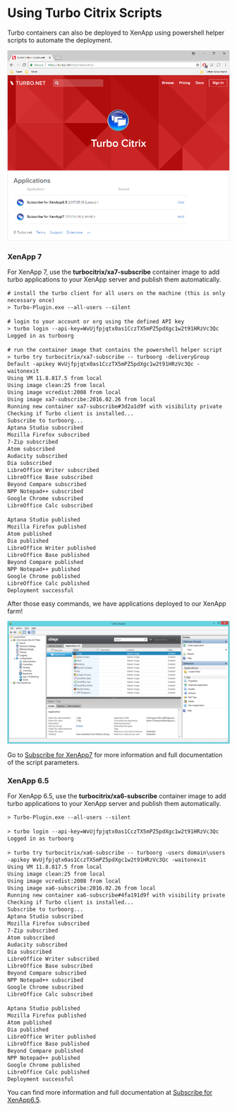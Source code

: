# Using Turbo Citrix Scripts

Turbo containers can also be deployed to XenApp using powershell helper scripts to automate the deployment.

![Citrix scripts](../../images/scripts1.png)

### XenApp 7

For XenApp 7, use the **turbocitrix/xa7-subscribe** container image to add turbo applications to your XenApp server and publish them automatically.

```
# install the turbo client for all users on the machine (this is only necessary once)
> Turbo-Plugin.exe --all-users --silent

# login to your account or org using the defined API key
> turbo login --api-key=WvUjfpjqtx0as1CczTX5mPZ5pdXgc1w2t91HRzVc3Qc 
Logged in as turboorg

# run the container image that contains the powershell helper script
> turbo try turbocitrix/xa7-subscribe -- turboorg -deliveryGroup Default -apikey WvUjfpjqtx0as1CczTX5mPZ5pdXgc1w2t91HRzVc3Qc -waitonexit
Using VM 11.8.817.5 from local
Using image clean:25 from local
Using image vcredist:2008 from local
Using image xa7-subscribe:2016.02.26 from local
Running new container xa7-subscribe#3d2a1d9f with visibility private
Checking if Turbo client is installed...
Subscribe to turboorg...
Aptana Studio subscribed
Mozilla Firefox subscribed
7-Zip subscribed
Atom subscribed
Audacity subscribed
Dia subscribed
LibreOffice Writer subscribed
LibreOffice Base subscribed
Beyond Compare subscribed
NPP Notepad++ subscribed
Google Chrome subscribed
LibreOffice Calc subscribed

Aptana Studio published
Mozilla Firefox published
Atom published
Dia published
LibreOffice Writer published
LibreOffice Base published
Beyond Compare published
NPP Notepad++ published
Google Chrome published
LibreOffice Calc published
Deployment successful
```

After those easy commands, we have applications deployed to our XenApp farm!

![Citrix XenApp farm](../../images/scripts2.png)

Go to [Subscribe for XenApp7](https://app.turbo.net/hub/turbocitrix/xa7-subscribe) for more information and full documentation of the script parameters.

### XenApp 6.5

For XenApp 6.5, use the **turbocitrix/xa6-subscribe** container image to add turbo applications to your XenApp server and publish them automatically.

```
> Turbo-Plugin.exe --all-users --silent

> turbo login --api-key=WvUjfpjqtx0as1CczTX5mPZ5pdXgc1w2t91HRzVc3Qc 
Logged in as turboorg

> turbo try turbocitrix/xa6-subscribe -- turboorg -users domain\users -apikey WvUjfpjqtx0as1CczTX5mPZ5pdXgc1w2t91HRzVc3Qc -waitonexit
Using VM 11.8.817.5 from local
Using image clean:25 from local
Using image vcredist:2008 from local
Using image xa6-subscribe:2016.02.26 from local
Running new container xa6-subscribe#4fa191d9f with visibility private
Checking if Turbo client is installed...
Subscribe to turboorg...
Aptana Studio subscribed
Mozilla Firefox subscribed
7-Zip subscribed
Atom subscribed
Audacity subscribed
Dia subscribed
LibreOffice Writer subscribed
LibreOffice Base subscribed
Beyond Compare subscribed
NPP Notepad++ subscribed
Google Chrome subscribed
LibreOffice Calc subscribed

Aptana Studio published
Mozilla Firefox published
Atom published
Dia published
LibreOffice Writer published
LibreOffice Base published
Beyond Compare published
NPP Notepad++ published
Google Chrome published
LibreOffice Calc published
Deployment successful
```

You can find more information and full documentation at [Subscribe for XenApp6.5](https://app.turbo.net/hub/turbocitrix/xa7-subscribe).
